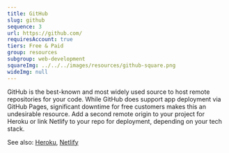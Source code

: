 ```yaml
---
title: GitHub
slug: github
sequence: 3
url: https://github.com/
requiresAccount: true
tiers: Free & Paid
group: resources
subgroup: web-development
squareImg: ../../../images/resources/github-square.png
wideImg: null
---
```


GitHub is the best-known and most widely used source to host remote repositories for your code.  While GitHub does support app deployment via GitHub Pages, significant downtime for free customers makes this an undesirable resource.  Add a second remote origin to your project for Heroku or link Netlify to your repo for deployment, depending on your tech stack.

See also: <a href="#heroku">Heroku</a>, <a href="#netlify">Netlify</a>